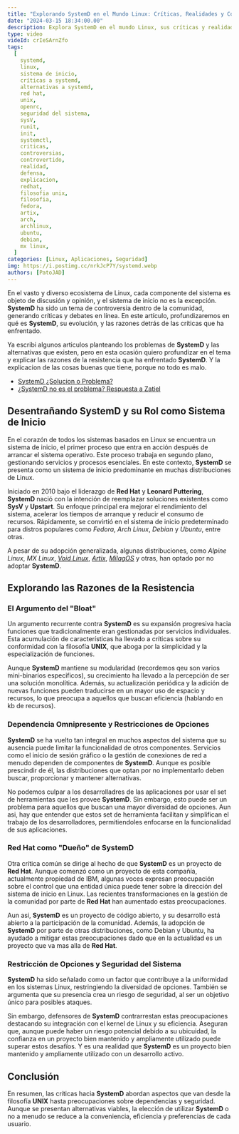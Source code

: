```yaml
---
title: "Explorando SystemD en el Mundo Linux: Críticas, Realidades y Controversias"
date: "2024-03-15 18:34:00.00"
description: Explora SystemD en el mundo Linux, sus críticas y realidades. Descubre por qué algunos usuarios eligen alternativas y las controversias en torno a este sistema de inicio.
type: video
videId: crIeSArnZfo
tags:
  [
    systemd,
    linux,
    sistema de inicio,
    críticas a systemd,
    alternativas a systemd,
    red hat,
    unix,
    openrc,
    seguridad del sistema,
    sysV,
    runit,
    init,
    systemctl,
    criticas,
    controversias,
    controvertido,
    realidad,
    defensa,
    explicacion,
    redhat,
    filosofia unix,
    filosofia,
    fedora,
    artix,
    arch,
    archlinux,
    ubuntu,
    debian,
    mx linux,
  ]
categories: [Linux, Aplicaciones, Seguridad]
img: https://i.postimg.cc/nrkJcP7Y/systemd.webp
authors: [PatoJAD]
---
```


En el vasto y diverso ecosistema de Linux, cada componente del sistema es objeto de discusión y opinión, y el sistema de inicio no es la excepción. **SystemD** ha sido un tema de controversia dentro de la comunidad, generando críticas y debates en línea. En este artículo, profundizaremos en qué es **SystemD**, su evolución, y las razones detrás de las críticas que ha enfrentado.

Ya escribi algunos articulos planteando los problemas de **SystemD** y las alternativas que existen, pero en esta ocasión quiero profundizar en el tema y explicar las razones de la resistencia que ha enfrentado **SystemD**. Y la explicacion de las cosas buenas que tiene, porque no todo es malo.

* [SystemD ¿Solucion o Problema?](/post/2020/06/systemd-solucion-o-problema/)
* [¿SystemD no es el problema? Respuesta a Zatiel](/post/2020/07/systemd-no-es-el-problema-respuesta-a-zatiel/)

## Desentrañando SystemD y su Rol como Sistema de Inicio

En el corazón de todos los sistemas basados en Linux se encuentra un sistema de inicio, el primer proceso que entra en acción después de arrancar el sistema operativo. Este proceso trabaja en segundo plano, gestionando servicios y procesos esenciales. En este contexto, **SystemD** se presenta como un sistema de inicio predominante en muchas distribuciones de Linux.

Iniciado en 2010 bajo el liderazgo de **Red Hat** y **Leonard Puttering**, **SystemD** nació con la intención de reemplazar soluciones existentes como **SysV** y **Upstart**. Su enfoque principal era mejorar el rendimiento del sistema, acelerar los tiempos de arranque y reducir el consumo de recursos. Rápidamente, se convirtió en el sistema de inicio predeterminado para distros populares como _Fedora_, _Arch Linux_, _Debian_ y _Ubuntu_, entre otras.

A pesar de su adopción generalizada, algunas distribuciones, como _Alpine Linux_, _MX Linux_, _[Void Linux](/post/2019/09/voidlinux-por-josé/)_, _[Artix](/post/2020/08/artix-linux/)_, _[MilagOS](/post/2020/06/instalcion-milagros/)_ y otras, han optado por no adoptar **SystemD**.

## Explorando las Razones de la Resistencia

### El Argumento del "Bloat"

Un argumento recurrente contra **SystemD** es su expansión progresiva hacia funciones que tradicionalmente eran gestionadas por servicios individuales. Esta acumulación de características ha llevado a críticas sobre su conformidad con la filosofía **UNIX**, que aboga por la simplicidad y la especialización de funciones.

Aunque **SystemD** mantiene su modularidad (recordemos qeu son varios mini-binarios especificos), su crecimiento ha llevado a la percepción de ser una solución monolítica. Además, su actualización periódica y la adición de nuevas funciones pueden traducirse en un mayor uso de espacio y recursos, lo que preocupa a aquellos que buscan eficiencia (hablando en kb de recursos).

### Dependencia Omnipresente y Restricciones de Opciones

**SystemD** se ha vuelto tan integral en muchos aspectos del sistema que su ausencia puede limitar la funcionalidad de otros componentes. Servicios como el inicio de sesión gráfico o la gestión de conexiones de red a menudo dependen de componentes de **SystemD**. Aunque es posible prescindir de él, las distribuciones que optan por no implementarlo deben buscar, proporcionar y mantener alternativas.

No podemos culpar a los desarrolladres de las aplicaciones por usar el set de herramientas que les provee **SystemD**. Sin embargo, esto puede ser un problema para aquellos que buscan una mayor diversidad de opciones. Aun asi, hay que entender que estos set de herramienta facilitan y simplifican el trabajo de los desarrolladores, permitiendoles enfocarse en la funcionalidad de sus aplicaciones.

### Red Hat como "Dueño" de SystemD

Otra crítica común se dirige al hecho de que **SystemD** es un proyecto de **Red Hat**. Aunque comenzó como un proyecto de esta compañía, actualmente propiedad de IBM, algunas voces expresan preocupación sobre el control que una entidad única puede tener sobre la dirección del sistema de inicio en Linux. Las recientes transformaciones en la gestión de la comunidad por parte de **Red Hat** han aumentado estas preocupaciones.

Aun asi, **SystemD** es un proyecto de código abierto, y su desarrollo está abierto a la participación de la comunidad. Además, la adopción de **SystemD** por parte de otras distribuciones, como Debian y Ubuntu, ha ayudado a mitigar estas preocupaciones dado que en la actualidad es un proyecto que va mas alla de **Red Hat**.

### Restricción de Opciones y Seguridad del Sistema

**SystemD** ha sido señalado como un factor que contribuye a la uniformidad en los sistemas Linux, restringiendo la diversidad de opciones. También se argumenta que su presencia crea un riesgo de seguridad, al ser un objetivo único para posibles ataques.

Sin embargo, defensores de **SystemD** contrarrestan estas preocupaciones destacando su integración con el kernel de Linux y su eficiencia. Aseguran que, aunque puede haber un riesgo potencial debido a su ubicuidad, la confianza en un proyecto bien mantenido y ampliamente utilizado puede superar estos desafíos. Y es una realidad que **SystemD** es un proyecto bien mantenido y ampliamente utilizado con un desarrollo activo.

## Conclusión

En resumen, las críticas hacia **SystemD** abordan aspectos que van desde la filosofía **UNIX** hasta preocupaciones sobre dependencias y seguridad. Aunque se presentan alternativas viables, la elección de utilizar **SystemD** o no a menudo se reduce a la conveniencia, eficiencia y preferencias de cada usuario.
